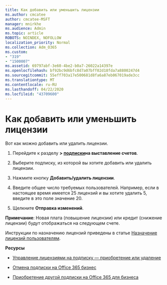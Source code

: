 ```yaml
---
title: Как добавить или уменьшить лицензии
ms.author: cmcatee
author: cmcatee-MSFT
manager: mnirkhe
ms.audience: Admin
ms.topic: article
ROBOTS: NOINDEX, NOFOLLOW
localization_priority: Normal
ms.collection: Adm_O365
ms.custom:
- "319"
- "1500007"
ms.assetid: 69797abf-3e60-4be2-b0a7-26022a14397e
ms.openlocfilehash: bf92bc9d6bfc8d7a07bff02d18fda7a8800247d4
ms.sourcegitcommit: 55eff703a17e500681d8fa6a87eb067019ade3cc
ms.translationtype: MT
ms.contentlocale: ru-RU
ms.lasthandoff: 04/22/2020
ms.locfileid: "43709600"
---
```

# <a name="how-to-add-or-reduce-licenses"></a>Как добавить или уменьшить лицензии

Вот как можно добавить или удалить лицензии.
  
1. Перейдите к разделу **> [подписки](https://portal.office.com/adminportal/home#/subscriptions)на выставление счетов**.

2. Выберите подписку, из которой вы хотите добавить или удалить лицензии.

3. Нажмите кнопку **Добавить/удалить лицензии**.

4. Введите общее число требуемых пользователей. Например, если в настоящее время имеется 25 лицензий и вы хотите удалить 5, введите в это поле значение 20.

5. Щелкните **Отправка изменений**.

**Примечание**: Новая плата (повышение лицензии) или кредит (снижение лицензии) будут отображаться на следующем счете.

Инструкции по назначению лицензий приведены в статье [Назначение лицензий пользователям](https://docs.microsoft.com/microsoft-365/admin/manage/assign-licenses-to-users).

 **Ресурсы**
  
- [Управление лицензиями на подписку — приобретение или удаление](https://docs.microsoft.com/microsoft-365/commerce/licenses/buy-licenses)

- [Отмена подписки на Office 365 бизнес](https://support.office.com/article/Cancel-Office-365-for-business-b1bc0bef-4608-4601-813a-cdd9f746709a)

- [Приобретение другой подписки на Office 365 для бизнеса](https://support.office.com/article/Buy-another-Office-365-for-business-subscription-fab3b86c-3359-4042-8692-5d4dc7550b7c)
